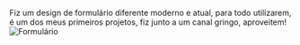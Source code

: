 Fiz um design de formulário diferente moderno e atual, 
para todo utilizarem, é um dos meus primeiros projetos, 
fiz junto a um canal gringo, aproveitem! 
<img src="project formulario" alt="Formulário">

